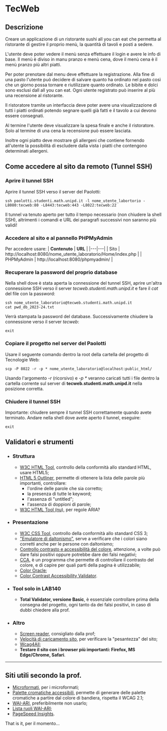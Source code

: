 <!-- LTeX: language=it -->
# TecWeb
## Descrizione
Creare un applicazione di un ristorante sushi all you can eat che permetta al ristorante di gestire il proprio menù, la quantità di tavoli e posti a sedere. 

L'utente deve poter vedere il menù senza effettuare il login e avere le info di base.
Il menù è diviso in manu pranzo e menù cena, dove il menù cena è il menù pranzo più altri piatti.

Per poter prenotare dal menu deve effettuare la registrazione.
Alla fine di una pasto l'utente può decidere di salvare quanto ha ordinato nel pasto così che un giorno possa tornare e riutilizzare quanto ordinato.
Le bibite e dolci sono esclusi dall all you can eat.
Ogni utente registrato può inserire al più una recensione al ristorante.

Il ristoratore tramite un interfaccia deve poter avere una visualizzazione di tutti i piatti ordinati potendo segnare quelli già fatti e il tavolo a cui devono essere consegnati.

Al termine l'utente deve visualizzare la spesa finale e anche il ristoratore.
Solo al termine di una cena la recensione può essere lasciata.

Inoltre ogni piatto deve mostrare gli allergeni che contiene fornendo all'utente la possibilità di escludere dalla vista i piatti che contengono determinati allergeni.

## Come accedere al sito da remoto (Tunnel SSH)
### Aprire il tunnel SSH
Aprire il tunnel SSH verso il server del Paolotti:
```console
ssh paolotti.studenti.math.unipd.it -l nome_utente_labortorio -L8080:tecweb:80 -L8443:tecweb:443 -L8022:tecweb:22
```
Il tunnel va tenuto aperto per tutto il tempo necessario (non chiudere la shell SSH), altrimenti i comandi e URL dei paragrafi successivi non saranno più validi!

### Accedere al sito e al pannello PHPMyAdmin
Per accedere usare:
| **Contenuto** | **URL** |
|---|---|
| Sito | http://localhost:8080/nome_utente_laboratorio/Home/index.php |
| PHPMyAdmin  | http://localhost:8080/phpmyadmin/ |

### Recuperare la password del proprio database
Nella shell dove è stata aperta la connessione del tunnel SSH, aprire un'altra connessione SSH verso il server *tecweb.studenti.math.unipd.it* e fare il *cat* del file con la password:
```console
ssh nome_utente_laboratorio@tecweb.studenti.math.unipd.it
cat pwd_db_2023-24.txt
```
Verrà stampata la password del database. Successivamente chiudere la connessione verso il server *tecweb*:
```console
exit
```

### Copiare il progetto nel server del Paolotti
Usare il seguente comando dentro la root della cartella del progetto di Tecnologie Web:
```console
scp -P 8022 -r -p * nome_utente_laboratorio@localhost:public_html/
```
Usando l'argomento *-r* (ricorsivo) e *-p \** veranno caricati tutti i file dentro la cartella corrente sul server di **tecweb.studenti.math.unipd.it** nella posizione corretta.

### Chiudere il tunnel SSH
Importante: chiudere sempre il tunnel SSH correttamente quando avete terminato. Andare nella shell dove avete aperto il tunnel, eseguire:
```console
exit
```

## Validatori e strumenti
- ### Struttura
    - [W3C HTML Tool](https://validator.w3.org/), controllo della conformità allo standard HTML, usare HTML5;
    - [HTML 5 Outliner](https://gsnedders.html5.org/outliner/), permette di ottenere la lista delle parole più importanti, controllare:
        - l'ordine delle parole che sia corretto;
        - la presenza di tutte le keyword;
        - l'assenza di "untitled";
        - l'assenza di doppioni di parole;
    - [W3C HTML Tool (nu)](https://validator.w3.org/nu), per regole ARIA? 

- ### Presentazione
    - [W3C CSS Tool](https://jigsaw.w3.org/css-validator/), controllo della conformità allo standard CSS 3;
    - ["Emulatore di daltonismo"](https://colororacle.org/), serve a verificare che i colori siano corretti anche per le persone con daltonismo;
    - [Controllo contrasto e accessibilità del colore](https://color.a11y.com/), attenzione, a volte può dare falsi positivi oppure potrebbe dare dei falsi negativi;
    - [CCA](https://www.tpgi.com/color-contrast-checker/), è un programma che permette di controllare il contrasto del colore, e di capire per quali parti della pagina è utilizzabile;
    - [Color Oracle](https://colororacle.org);
    - [Color Contrast Accessibility Validator](https://color.a11y.com).

- ### Tool solo in LAB140
    - **Total Validator, versione Basic**, è essenziale controllare prima della consegna del progetto, ogni tanto da dei falsi positivi, in caso di dubbi chiedere alla prof.

- ### Altro
    - [Screen reader](https://www.nvaccess.org/download/), consigliato dalla prof;
    - [Velocità di caricamento sito](https://pagespeed.web.dev/), per verificare la "pesantezza" del sito;
    - [Wcag4All](https://web.math.unipd.it/accessibility/test.html);
    - **Testare il sito con i browser più importanti: Firefox, MS Edge/Chrome, Safari**.

---

## Siti utili secondo la prof.
- [Microformati](https://microformats.org/), per i microformati;
- [Palette cromatiche accessibili](http://colorsafe.co/), permette di generare delle palette cromatiche a partire dal colore di bandiera, rispetta il WCAG 2.1;
- [WAI-ARI](https://w3c.github.io/using-aria/), preferibilmente non usarlo;
- [Lista ruoli WAI-ARI](https://www.w3.org/WAI/PF/aria/roles);
- [PageSpeed Insights](https://pagespeed.web.dev/).

 That is it, per il momento...